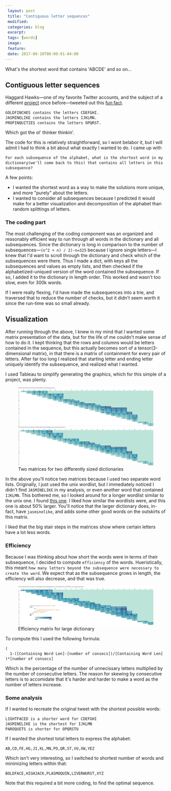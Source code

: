```yaml
---
 layout: post
 title: "Contiguous letter sequences"
 modified:
 categories: blog
 excerpt:
 tags: [words]
 image:
 feature:
 date: 2017-09-10T00:00:01-04:00
---
```


What's the shortest word that contains 'ABCDE' and so on...

<!-- ^Spoiler Text^ -->
## Contiguous letter sequences

Haggard Hawks—one of my favorite Twitter accounts, and the subject of a different [project](https://medium.com/100000-arrows/haggard-scrabble-twitter-bot-2d2b53307c4c) once before—tweeted out this [fun fact](https://twitter.com/HaggardHawks/status/903472505280618496).

```
GOLDFINCHES contains the letters CDEFGHI.
JASMINELIKE contains the letters IJKLMN.
PROPINQUITIES contains the letters OPQRST.
```

Which got the ol' thinker thinkin'.

The code for this is relatively straightforward, so I wont belabor it, but I will admit I had to think a bit about what exactly I wanted to do. I came up with

```
For each subsequence of the alphabet, what is the shortest word in my dictionary(we'll come back to this) that contains all letters in this subsequence?
```

A few points:
- I wanted the shortest word as a way to make the solutions more unique, and more "purely" about the letters.
- I wanted to consider all subsequences because I predicted it would make for a better visualization and decomposition of the alphabet than random splittings of letters.

### The coding part

The most challenging of the coding component was an organized and reasonably efficient way to run through all words in the dictionary and all subsequences. Since the dictionary is long in comparison to the number of subsequences—`(n^2 + n) / 2)-n=325` because I ignore single letters—I knew that I'd want to scroll through the dictionary and check which of the subsequences were there. Thus I made a dict, with keys all the subsequences and values as empty lists, and then checked if the alphabetized-uniqued version of the word contained the subsequence. If so, I added it to the dictionary in length order. This worked and wasn't too slow, even for 300k words.

If I were really flexing, I'd have made the subsequences into a trie, and traversed that to reduce the number of checks, but it didn't seem worth it since the run-time was so small already.

## Visualization

After running through the above, I knew in my mind that I wanted some matrix presentation of the data, but for the life of me couldn't make sense of how to do it. I kept thinking that the rows and columns would be letters contained in the sequence, but this actually becomes sort of a tensor(3-dimensional matrix), in that there is a matrix of containment for every pair of letters. After far too long I realized that starting letter and ending letter uniquely identify the subsequence, and realized what I wanted.

I used Tableau to simplify generating the graphics, which for this simple of a project, was plenty.

<!-- ![Two matrices for two differently sized dictionaries](/images/consec_words_matrix_double.jpg){:class="img-responsive"} -->

<figure>
    <img src="/images/consec_words_matrix_double_small.jpg" alt="consec_words_matrix_double">
    <figcaption>Two matrices for two differently sized dictionaries</figcaption>
</figure>

In the above you'll notice two matrices because I used two separate word lists. Originally, I just used the unix wordlist, but I immediately noticed I didn't find `JASMINELIKE` in my analysis, or even another word that contained `IJKLMN`. This bothered me, so I looked around for a longer wordlist similar to the unix one. I found [this one](https://github.com/dwyl/english-words). I liked how similar the wordlists were, and this one is about 50% larger. You'll notice that the larger dictionary does, in-fact, have `jasminelike`, and adds some other good words on the outskirts of this matrix.

I liked that the big stair steps in the matrices show where certain letters have a lot less words.

### Efficiency

Because I was thinking about how short the words were in terms of their subsequence, I decided to compute `efficiency` of the words. Hueristically, this meant `how many letters beyond the subsequence were necessary to create the word`. We expect that as the subsequence grows in length, the efficiency will also decrease, and that was true.

<figure>
    <img src="images/consec_words_efficiency_small.jpg" alt="consec_words_efficiency">
    <figcaption>Efficiency matrix for large dictionary</figcaption>
</figure>

To compute this I used the following formula:

```
(
  1-([Containing Word Len]-[number of consecs])/[Containing Word Len]
)*[number of consecs]
```

Which is the percentage of the number of unnecissary letters multiplied by the number of consecutive letters. The reason for skewing by consecutive letters is to accomidate that it's harder and harder to make a word as the number of letters increase.


### Some analysis

If I wanted to recreate the original tweet with the shortest possible words:

```
LIGHTFACED is a shorter word for CDEFGHI
JASMINELIKE is the shortest for IJKLMN
PAROQUETS is shorter for OPQRSTU
```

If I wanted the shortest total letters to express the alphabet:

```
AB,CD,FE,HG,JI,KL,MN,PO,QR,ST,VU,XW,YEZ
```

Which isn't very interesting, so I switched to shortest number of words and minimizing letters within that:

```
BOLDFACE,HIGHJACK,PLASMOQUIN,LIVERWURST,XYZ
```

Note that this required a bit more coding, to find the optimal sequence.

